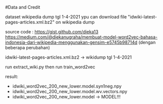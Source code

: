 #Data and Credit

dataset wikipedia dump tgl 1-4-2021
ypu can download file
	"idwiki-latest-pages-articles.xml.bz2" on wikipedia dump

source code :	https://gist.github.com/dieka13
		https://medium.com/@diekanugraha/membuat-model-word2vec-bahasa-indonesia-dari-wikipedia-menggunakan-gensim-e5745b98714d
		(dengan beberapa perubahan)

idwiki-latest-pages-articles.xml.bz2	-> wikidump tgl 1-4-2021

run extract_wiki.py
then
run train_word2vec

result:
- idwiki_word2vec_200_new_lower.model.syn1neg.npy
- idwiki_word2vec_200_new_lower.model.wv.vectors.npy
- idwiki_word2vec_200_new_lower.model	-> MODEL!!!
